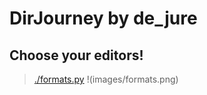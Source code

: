 # DirJourney by de_jure

## Choose your editors!
> [./formats.py](/formats.py)
> !(images/formats.png)
